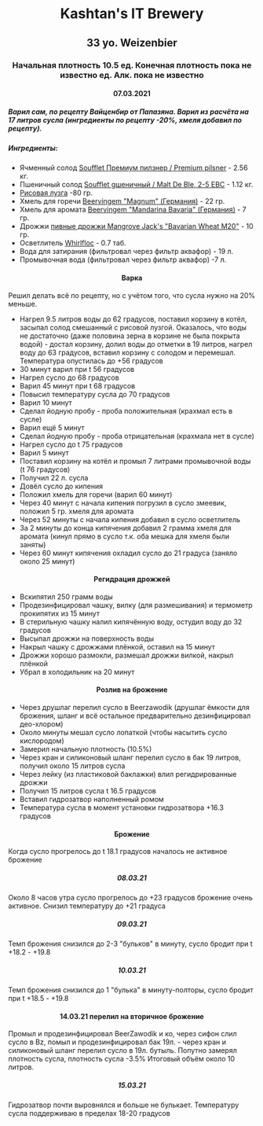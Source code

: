 <h1 align="center"> Kashtan's IT Brewery </h1>  

<h2 align="center"> 33 yo. Weizenbier </h2>

<h3 align="center"> Начальная плотность 10.5 ед. Конечная плотность пока не известно ед. Алк. пока не известно  </h3>

<h4 align="center"> 07.03.2021 </h4>

##### Варил сам, по рецепту Вайценбир от Папазяна. Варил из расчёта на 17 литров сусла (ингредиенты по рецепту -20%, хмеля добавил по рецепту). 
##### Ингредиенты:
- Ячменный солод [Soufflet Премиум пилзнер / Premium pilsner](https://www.mirbeer.ru/catalog/pivovarenie/solod/solod_0_5_1_kg/soufflet/solod_premium_pilzner_premium_pilsner_soufflet_1_kg/) - 2.56 кг.
- Пшеничный солод [Soufflet gшеничный / Malt De Ble, 2-5 EBC](https://www.mirbeer.ru/catalog/pivovarenie/solod/solod_0_5_1_kg/soufflet/solod_pshenichniy_malt_de_ble_2_5_ebc_soufflet_1_kg/) - 1.12 кг.
- [Рисовая лузга](https://www.mirbeer.ru/catalog/pivovarenie/solod/solod_0_5_1_kg/luzga_risovaya_0_4_kg/) -80 гр.
- Хмель для горечи [Beervingem "Magnum" (Германия)](https://www.mirbeer.ru/catalog/pivovarenie/hmel/hmel_50_100_g/hmel_beervingem_magnum_germaniya_50_g/) - 22 гр.
- Хмель для аромата [Beervingem "Mandarina Bavaria" (Германия)](https://www.mirbeer.ru/catalog/pivovarenie/hmel/hmel_50_100_g/hmel_mandarina_bavaria_germaniya_50_g/) - 7 гр.
- Дрожжи [пивные дрожжи Mangrove Jack's "Bavarian Wheat M20"](https://www.mirbeer.ru/catalog/pivovarenie/drozhzhi/mangrove_jacks/mangrove_jacks_10_g/drozhzhi_mangrove_jack_s_bavarian_wheat_m20_10_g/) - 10 гр.
- Осветлитель [Whirlfloc](https://www.mirbeer.ru/catalog/pivovarenie/ingredienti/osvetliteli_piva/osvetlitel_whirlfloc_10_tabletok/) - 0.7 таб.
- Вода для затирания (фильтровал через фильтр аквафор) - 19 л.
- Промывочная вода (фильтровал через фильтр аквафор) -7 л.

<h4 align="center"> Варка </h4>  

Решил делать всё по рецепту, но с учётом того, что сусла нужно на 20% меньше. 
    
- Нагрел 9.5 литров воды до 62 градусов, поставил корзину в котёл, засыпал солод смешанный с рисовой лузгой. Оказалось, что воды не достаточно (даже половина зерна в корзине не была покрыта водой) - достал корзину, долил воды до отметки в 19 литров, нагрел воду до 63 градусов, вставил корзину с солодом и перемешал. Температура опустилась до +56 градусов
- 30 минут варил при t 56 градусов
- Нагрел сусло до 68 градусов
- Варил 45 минут при t 68 градусов
- Повысил температуру сусла до 70 градусов
- Варил 10 минут
- Сделал йодную пробу - проба положительная (крахмал есть в сусле)
- Варил ещё 5 минут
- Сделал йодную пробу - проба отрицательная (крахмала нет в сусле)
- Нагрел сусло до t 75 градусов
- Варил 5 минут
- Поставил корзину на котёл и промыл 7 литрами промывочной воды (t 76 градусов)
- Получил 22 л. сусла
- Довёл сусло до кипения
- Положил хмель для горечи (варил 60 минут)
- Через 40 минут с начала кипения погрузил в сусло змеевик, положил 5 гр. хмеля для аромата 
- Через 52 минуты с начала кипения добавил в сусло осветлитель
- За 2 минуты до конца кипячения добавил 2 грамма хмеля для аромата (кинул прямо в сусло т.к. оба мешка для хмеля были заняты)
- Через 60 минут кипячения охладил сусло до 21 градуса (заняло около 25 минут)

<h4 align="center"> Регидрация дрожжей </h4>

- Вскипятил 250 грамм воды
- Продезинфицировал чашку, вилку (для размешивания) и термометр прокипятих из 15 минут
- В стерильную чашку налил кипячённую воду, остудил воду до 32 градусов
- Высыпал дрожжи на поверхность воды
- Накрыл чашку с дрожжами плёнкой, оставил на 15 минут
- Дрожжи хорошо размокли, размешал дрожжи вилкой, накрыл плёнкой 
- Убрал в холодильник на 20 минут

<h4 align="center"> Розлив на брожение </h4>

- Через друшлаг перелил сусло в Beerzawodik (друшлаг ёмкости для брожения, шланг и всё остальное предварительно дезинфицировал део-хлором)
- Около минуты мешал сусло лопаткой (чтобы насытить сусло кислородом)
- Замерил начальную плотность (10.5%)
- Через кран и силиконовый шланг перелил сусло в бак 19 литров, получил около 15 литров сусла
- Через лейку (из пластиковой баклажки) влил регидрированные дрожжи
- Получил 15 литров сусла t 16.5 градусов
- Вставил гидрозатвор наполненный ромом
- Температура сусла в момент установки гидрозатвора +16.3 градусов

<h4 align="center"> Брожение </h4>

Когда сусло прогрелось до t 18.1 градусов началось не активное брожение

<h5 align="center"> 08.03.21 </h5>

Около 8 часов утра сусло прогрелось до +23 градусов брожение очень активное. Снизил температуру до +21 градуса

<h5 align="center"> 09.03.21 </h5>
Темп брожения снизился до 2-3 "бульков" в минуту, сусло бродит при t +18.2 - +19.8

<h5 align="center"> 10.03.21 </h5>
Темп брожения снизился до 1 "булька" в минуту-полторы, сусло бродит при t +18.5 - +19.8

<h4 align="center">14.03.21 перелил на вторичное брожение </h4>
Промыл и продезинфицировал BeerZawodik и ко, через сифон слил сусло в Bz, помыл и продезинфицировал бак 19л. - через кран и силиконовый шланг перелил сусло в 19л. бутыль. Попутно замерял плотность сусла, плотность сусла -3.5% Итоговый объём около 10 литров.

<h5 align="center"> 15.03.21 </h5>
Гидрозатвор почти выровнялся и больше не булькает. Температуру сусла поддерживаю в пределах 18-20 градусов

